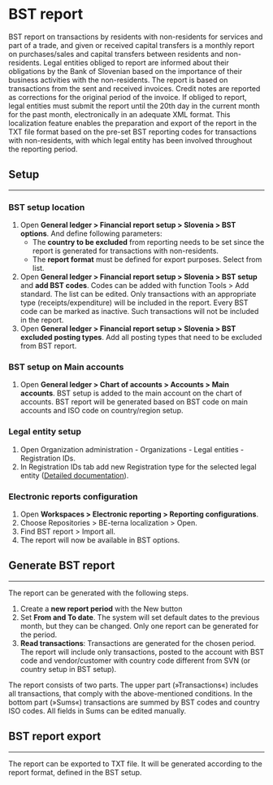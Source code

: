 # BST report

BST report on transactions by residents with non-residents for services and part of a trade, and given or received capital transfers is a monthly report on purchases/sales and capital transfers between residents and non-residents. Legal entities obliged to report are informed about their obligations by the Bank of Slovenian based on the importance of their business activities with the non-residents. The report is based on transactions from the sent and received invoices. Credit notes are reported as corrections for the original period of the invoice. If obliged to report, legal entities must submit the report until the 20th day in the current month for the past month, electronically in an adequate XML format.
This localization feature enables the preparation and export of the report in the TXT file format based on the pre-set BST reporting codes for transactions with non-residents, with which legal entity has been involved throughout the reporting period.

## **Setup**
---	 

### BST setup location

1. Open **General ledger > Financial report setup > Slovenia > BST options**. And define following parameters: 
   - The **country to be excluded** from reporting needs to be set since the report is generated for transactions with non-residents.   
   - The **report format** must be defined for export purposes. Select from list.
4. Open **General ledger > Financial report setup > Slovenia > BST setup** and **add BST codes**. Codes can be added with function Tools > Add standard. The list can be edited.  Only transactions with an appropriate type (receipts/expenditure) will be included in the report. Every BST code can be marked as inactive.  Such transactions will not be included in the report. 
4. Open **General ledger > Financial report setup > Slovenia > BST excluded posting types**. Add all posting types that need to be excluded from BST report. 

### BST setup on Main accounts
1. Open **General ledger > Chart of accounts > Accounts > Main accounts**. 
BST setup is added to the main account on the chart of accounts. BST report will be generated based on BST code on main accounts and ISO code on country/region setup.  

### Legal entity setup 

1. Open Organization administration - Organizations - Legal entities - Registration IDs.
2. In Registration IDs tab add new Registration type for the selected legal entity ([Detailed documentation](/Help/Core-Localization/Company-Customer-and-Vendor-identification-numbers/Registration-IDs)). 

### Electronic reports configuration 

1. Open **Workspaces > Electronic reporting > Reporting configurations**.
2. Choose Repositories > BE-terna localization > Open.
3. Find BST report > Import all.
4. The report will now be available in BST options.  

## **Generate BST report** 
---

The report can be generated with the following steps.
1. Create a **new report period** with the New button	  
2. Set **From and To date**. The system will set default dates to the previous month, but they can be changed. Only one report can be generated for the period. 	 
3. **Read transactions**: Transactions are generated for the chosen period. The report will include only transactions, posted to the account with BST code and vendor/customer with country code different from SVN (or country setup in BST setup).   

The report consists of two parts. The upper part (»Transactions«) includes all transactions, that comply with the above-mentioned conditions. In the bottom part (»Sums«) transactions are summed by BST codes and country ISO codes. All fields in Sums can be edited manually.  

## **BST report export** 
---

The report can be exported to TXT file. It will be generated according to the report format, defined in the BST setup.  
